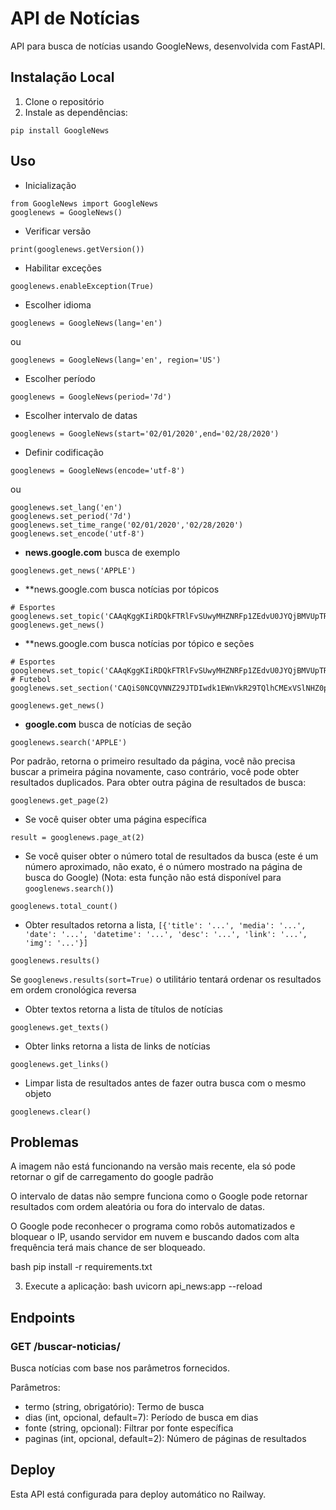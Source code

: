 # API de Notícias

API para busca de notícias usando GoogleNews, desenvolvida com FastAPI.

## Instalação Local

1. Clone o repositório
2. Instale as dependências:
```
pip install GoogleNews
```

## Uso
- Inicialização
```
from GoogleNews import GoogleNews
googlenews = GoogleNews()
```
- Verificar versão
```
print(googlenews.getVersion())
```
- Habilitar exceções
```
googlenews.enableException(True)
```
- Escolher idioma
```
googlenews = GoogleNews(lang='en')
```
ou
```
googlenews = GoogleNews(lang='en', region='US')
```
- Escolher período
```
googlenews = GoogleNews(period='7d')
```
- Escolher intervalo de datas
```
googlenews = GoogleNews(start='02/01/2020',end='02/28/2020')
```
- Definir codificação
```
googlenews = GoogleNews(encode='utf-8')
```
ou
```
googlenews.set_lang('en')
googlenews.set_period('7d')
googlenews.set_time_range('02/01/2020','02/28/2020')
googlenews.set_encode('utf-8')
```
- **news.google.com** busca de exemplo
```
googlenews.get_news('APPLE')
```
- **news.google.com busca notícias por tópicos
```
# Esportes
googlenews.set_topic('CAAqKggKIiRDQkFTRlFvSUwyMHZNRFp1ZEdvU0JYQjBMVUpTR2dKQ1VpZ0FQAQ')
googlenews.get_news()
```
- **news.google.com busca notícias por tópico e seções
```
# Esportes
googlenews.set_topic('CAAqKggKIiRDQkFTRlFvSUwyMHZNRFp1ZEdvU0JYQjBMVUpTR2dKQ1VpZ0FQAQ')
# Futebol
googlenews.set_section('CAQiS0NCQVNNZ29JTDIwdk1EWnVkR29TQlhCMExVSlNHZ0pDVWlJT0NBUWFDZ29JTDIwdk1ESjJlRFFxQ3dvSkVnZEdkWFJsWW05c0tBQSouCAAqKggKIiRDQkFTRlFvSUwyMHZNRFp1ZEdvU0JYQjBMVUpTR2dKQ1VpZ0FQAVAB')

googlenews.get_news()
```
- **google.com** busca de notícias de seção
```
googlenews.search('APPLE')
```

Por padrão, retorna o primeiro resultado da página, você não precisa buscar a primeira página novamente, caso contrário, você pode obter resultados duplicados. Para obter outra página de resultados de busca:

```
googlenews.get_page(2)
```
- Se você quiser obter uma página específica
```
result = googlenews.page_at(2)
```
- Se você quiser obter o número total de resultados da busca (este é um número aproximado, não exato, é o número mostrado na página de busca do Google) (Nota: esta função não está disponível para `googlenews.search()`)
```
googlenews.total_count()
```
- Obter resultados retorna a lista, `[{'title': '...', 'media': '...', 'date': '...', 'datetime': '...', 'desc': '...', 'link': '...', 'img': '...'}]`
```
googlenews.results()
```
Se `googlenews.results(sort=True)` o utilitário tentará ordenar os resultados em ordem cronológica reversa

- Obter textos retorna a lista de títulos de notícias
```
googlenews.get_texts()
```
- Obter links retorna a lista de links de notícias
```
googlenews.get_links()
```
- Limpar lista de resultados antes de fazer outra busca com o mesmo objeto
```
googlenews.clear()
```
## Problemas
A imagem não está funcionando na versão mais recente, ela só pode retornar o gif de carregamento do google padrão

O intervalo de datas não sempre funciona como o Google pode retornar resultados com ordem aleatória ou fora do intervalo de datas.

O Google pode reconhecer o programa como robôs automatizados e bloquear o IP, usando servidor em nuvem e buscando dados com alta frequência terá mais chance de ser bloqueado. 


bash
pip install -r requirements.txt

3. Execute a aplicação:
bash
uvicorn api_news:app --reload


## Endpoints

### GET /buscar-noticias/
Busca notícias com base nos parâmetros fornecidos.

Parâmetros:
- termo (string, obrigatório): Termo de busca
- dias (int, opcional, default=7): Período de busca em dias
- fonte (string, opcional): Filtrar por fonte específica
- paginas (int, opcional, default=2): Número de páginas de resultados

## Deploy
Esta API está configurada para deploy automático no Railway.